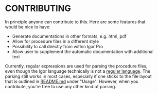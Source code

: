 # CONTRIBUTING

In principle anyone can contribute to this.
Here are some features that would be nice to have:

*  Generate documentations in other formats, e.g. html, pdf
*  Allow for procedure files in a different style
*  Possibility to call directly from within Igor Pro
*  Allow user to supplement the automatic documentation with additional text

Currently, regular expressions are used for parsing the procedure files, even though the Igor language technically is not a [regular language](https://en.wikipedia.org/wiki/Regular_language). The parsing still works in most cases, especially if one sticks to the file layout that is outlined in [README.md](README.md) under "Usage". However, when you contribute, you're free to use any other kind of parsing.